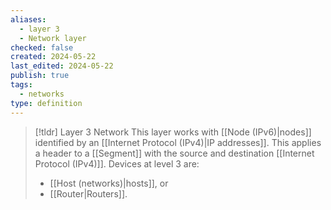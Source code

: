 ```yaml
---
aliases:
  - layer 3
  - Network layer
checked: false
created: 2024-05-22
last_edited: 2024-05-22
publish: true
tags:
  - networks
type: definition
---
```

>[!tldr] Layer 3 Network
> This layer works with [[Node (IPv6)|nodes]] identified by an [[Internet Protocol (IPv4)|IP addresses]]. This applies a header to a [[Segment]] with the source and destination [[Internet Protocol (IPv4)]]. Devices at level 3 are:
>- [[Host (networks)|hosts]], or
>- [[Router|Routers]].

